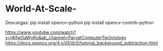 # World-At-Scale-

Descargas:
pip install opencv-python
pip install opencv-contrib-python

https://www.youtube.com/watch?v=l4ifwGaWyKo&ab_channel=ParvatComputerTechnology
https://docs.opencv.org/4.x/d1/dc5/tutorial_background_subtraction.html